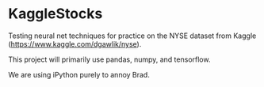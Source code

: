 # KaggleStocks

Testing neural net techniques for practice on the NYSE dataset from Kaggle (https://www.kaggle.com/dgawlik/nyse).

This project will primarily use pandas, numpy, and tensorflow.

We are using iPython purely to annoy Brad.
